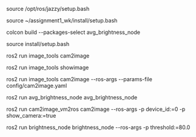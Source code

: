 source /opt/ros/jazzy/setup.bash

source ~/assignment1_wk/install/setup.bash

colcon build --packages-select avg_brightness_node

source install/setup.bash

ros2 run image_tools cam2image

ros2 run image_tools showimage

ros2 run image_tools cam2image --ros-args --params-file config/cam2image.yaml

ros2 run avg_brightness_node avg_brightness_node

ros2 run cam2image_vm2ros cam2image --ros-args -p device_id:=0 -p show_camera:=true

ros2 run brightness_node brightness_node --ros-args -p threshold:=80.0
